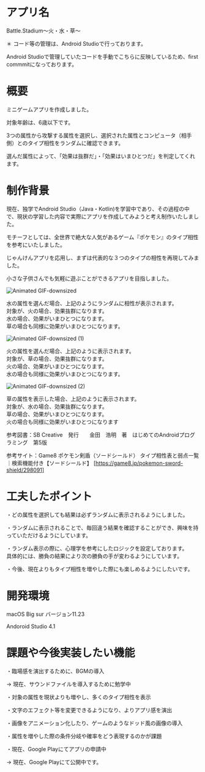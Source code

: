 # アプリ名
Battle.Stadium〜火・水・草〜

＊ コード等の管理は、Android Studioで行っております。

  Android Studioで管理していたコードを手動でこちらに反映しているため、first commmitになっております。

# 概要
ミニゲームアプリを作成しました。

対象年齢は、6歳以下です。

3つの属性から攻撃する属性を選択し、選択された属性とコンピュータ（相手側）とのタイプ相性をランダムに確認できます。

選んだ属性によって、「効果は抜群だ」・「効果はいまひとつだ」を判定してくれます。

# 制作背景
現在、独学でAndroid Studio（Java・Kotlin)を学習中であり、その過程の中で、現状の学習した内容で実際にアプリを作成してみようと考え制作いたしました。

モチーフとしては、全世界で絶大な人気があるゲーム『ポケモン』のタイプ相性を参考にいたしました。

じゃんけんアプリを応用し、まずは代表的な３つのタイプの相性を再現してみました。

小さな子供さんでも気軽に遊ぶことができるアプリを目指しました。

![Animated GIF-downsized](https://user-images.githubusercontent.com/80372817/116233922-decf6980-a796-11eb-83d5-9d48fc1e8cd4.gif)

水の属性を選んだ場合、上記のようにランダムに相性が表示されます。  
対象が、火の場合、効果抜群になります。  
水の場合、効果がいまひとつになります。  
草の場合も同様に効果がいまひとつになります。


![Animated GIF-downsized (1)](https://user-images.githubusercontent.com/80372817/116234709-e7746f80-a797-11eb-9a4b-267981b8f451.gif)

火の属性を選んだ場合、上記のように表示されます。  
対象が、草の場合、効果抜群になります。  
火の場合、効果がいまひとつになります。  
水の場合も同様に効果がいまひとつになります。



![Animated GIF-downsized (2)](https://user-images.githubusercontent.com/80372817/116237143-d24d1000-a79a-11eb-8093-313f63889fa0.gif)

草の属性を表示した場合、上記のように表示されます。  
対象が、水の場合、効果抜群になります。  
草の場合、効果がいまひとつになります。  
火の場合も同様に効果がいまひとつになります




参考図書：SB Creative　発行　　金田　浩明　著　はじめてのAndroidプログラミング　第5版

参考サイト：Game8 ポケモン剣盾（ソードシールド） タイプ相性表と弱点一覧｜検索機能付き【ソードシールド】 [https://game8.jp/pokemon-sword-shield/298091]

# 工夫したポイント
・どの属性を選択しても結果は必ずランダムに表示されるようにしました。

・ランダムに表示されることで、毎回違う結果を確認することができ、興味を持っていただけるようにしています。

・ランダム表示の際に、心理学を参考にしたロジックを設定しております。  
具体的には、勝負の結果により次の勝負の手が変わるようにしています。

・今後、現在よりもタイプ相性を増やした際にも楽しめるようにしたいです。

# 開発環境
macOS Big sur バージョン11.23

Andoroid Studio 4.1

# 課題や今後実装したい機能
・臨場感を演出するために、BGMの導入

→ 現在、サウンドファイルを導入するために勉学中

・対象の属性を現状よりも増やし、多くのタイプ相性を表示

・文字のエフェクト等を変更できるようになり、よりアプリ感を演出

・画像をアニメーション化したり、ゲームのようなドッド風の画像の導入

・属性を増やした際の条件分岐や確率をどう表現するのかが課題

・現在、Google Playにてアプリの申請中

→ 現在、Google Playにて公開中です。
